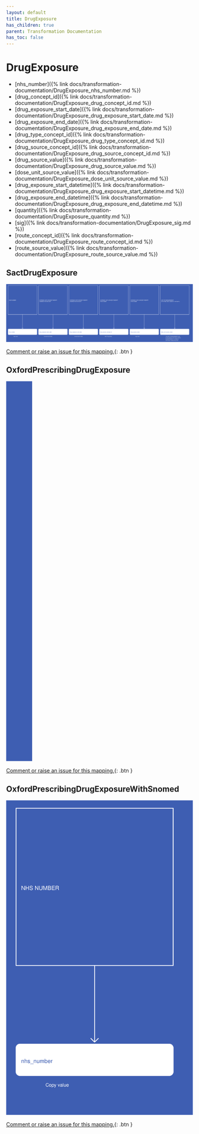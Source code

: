 ```yaml
---
layout: default
title: DrugExposure
has_children: true
parent: Transformation Documentation
has_toc: false
---
```


# DrugExposure
* [nhs_number]({% link docs/transformation-documentation/DrugExposure_nhs_number.md %})
* [drug_concept_id]({% link docs/transformation-documentation/DrugExposure_drug_concept_id.md %})
* [drug_exposure_start_date]({% link docs/transformation-documentation/DrugExposure_drug_exposure_start_date.md %})
* [drug_exposure_end_date]({% link docs/transformation-documentation/DrugExposure_drug_exposure_end_date.md %})
* [drug_type_concept_id]({% link docs/transformation-documentation/DrugExposure_drug_type_concept_id.md %})
* [drug_source_concept_id]({% link docs/transformation-documentation/DrugExposure_drug_source_concept_id.md %})
* [drug_source_value]({% link docs/transformation-documentation/DrugExposure_drug_source_value.md %})
* [dose_unit_source_value]({% link docs/transformation-documentation/DrugExposure_dose_unit_source_value.md %})
* [drug_exposure_start_datetime]({% link docs/transformation-documentation/DrugExposure_drug_exposure_start_datetime.md %})
* [drug_exposure_end_datetime]({% link docs/transformation-documentation/DrugExposure_drug_exposure_end_datetime.md %})
* [quantity]({% link docs/transformation-documentation/DrugExposure_quantity.md %})
* [sig]({% link docs/transformation-documentation/DrugExposure_sig.md %})
* [route_concept_id]({% link docs/transformation-documentation/DrugExposure_route_concept_id.md %})
* [route_source_value]({% link docs/transformation-documentation/DrugExposure_route_source_value.md %})

## SactDrugExposure
<a href="SactDrugExposure.svg" target="_blank"><img src="SactDrugExposure.svg" /></a>

[Comment or raise an issue for this mapping.](https://github.com/answerdigital/oxford-omop-data-mapper/issues/new?title=SactDrugExposure%20mapping){: .btn }
## OxfordPrescribingDrugExposure
<a href="OxfordPrescribingDrugExposure.svg" target="_blank"><img src="OxfordPrescribingDrugExposure.svg" /></a>

[Comment or raise an issue for this mapping.](https://github.com/answerdigital/oxford-omop-data-mapper/issues/new?title=OxfordPrescribingDrugExposure%20mapping){: .btn }
## OxfordPrescribingDrugExposureWithSnomed
<a href="OxfordPrescribingDrugExposureWithSnomed.svg" target="_blank"><img src="OxfordPrescribingDrugExposureWithSnomed.svg" /></a>

[Comment or raise an issue for this mapping.](https://github.com/answerdigital/oxford-omop-data-mapper/issues/new?title=OxfordPrescribingDrugExposureWithSnomed%20mapping){: .btn }
